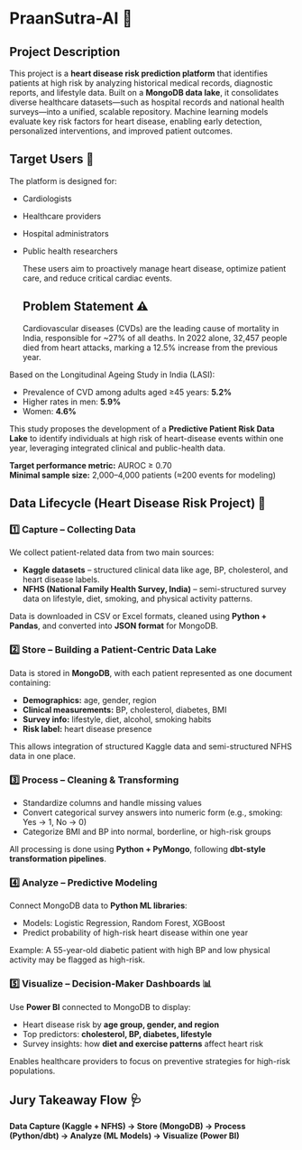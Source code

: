 # PraanSutra-AI 💓

## Project Description

This project is a **heart disease risk prediction platform** that identifies patients at high risk by analyzing historical medical records, diagnostic reports, and lifestyle data. Built on a **MongoDB data lake**, it consolidates diverse healthcare datasets—such as hospital records and national health surveys—into a unified, scalable repository. Machine learning models evaluate key risk factors for heart disease, enabling early detection, personalized interventions, and improved patient outcomes.

## Target Users 🎯

The platform is designed for:
- Cardiologists
- Healthcare providers
- Hospital administrators
- Public health researchers

  These users aim to proactively manage heart disease, optimize patient care, and reduce critical cardiac events.

  ## Problem Statement ⚠️

  Cardiovascular diseases (CVDs) are the leading cause of mortality in India, responsible for ~27% of all deaths. In 2022 alone, 32,457 people died from heart attacks, marking a 12.5% increase from the previous year.

Based on the Longitudinal Ageing Study in India (LASI):
- Prevalence of CVD among adults aged ≥45 years: **5.2%**
- Higher rates in men: **5.9%**
- Women: **4.6%**  

This study proposes the development of a **Predictive Patient Risk Data Lake** to identify individuals at high risk of heart-disease events within one year, leveraging integrated clinical and public-health data.  

**Target performance metric:** AUROC ≥ 0.70  
**Minimal sample size:** 2,000–4,000 patients (≈200 events for modeling)

## Data Lifecycle (Heart Disease Risk Project) 🔄

### 1️⃣ Capture – Collecting Data
We collect patient-related data from two main sources:
- **Kaggle datasets** – structured clinical data like age, BP, cholesterol, and heart disease labels.
- **NFHS (National Family Health Survey, India)** – semi-structured survey data on lifestyle, diet, smoking, and physical activity patterns.

Data is downloaded in CSV or Excel formats, cleaned using **Python + Pandas**, and converted into **JSON format** for MongoDB.

### 2️⃣ Store – Building a Patient-Centric Data Lake
Data is stored in **MongoDB**, with each patient represented as one document containing:
- **Demographics:** age, gender, region  
- **Clinical measurements:** BP, cholesterol, diabetes, BMI  
- **Survey info:** lifestyle, diet, alcohol, smoking habits  
- **Risk label:** heart disease presence  

This allows integration of structured Kaggle data and semi-structured NFHS data in one place.

### 3️⃣ Process – Cleaning & Transforming
- Standardize columns and handle missing values  
- Convert categorical survey answers into numeric form (e.g., smoking: Yes → 1, No → 0)  
- Categorize BMI and BP into normal, borderline, or high-risk groups  

All processing is done using **Python + PyMongo**, following **dbt-style transformation pipelines**.

### 4️⃣ Analyze – Predictive Modeling
Connect MongoDB data to **Python ML libraries**:
- Models: Logistic Regression, Random Forest, XGBoost  
- Predict probability of high-risk heart disease within one year  

Example: A 55-year-old diabetic patient with high BP and low physical activity may be flagged as high-risk.

### 5️⃣ Visualize – Decision-Maker Dashboards 📊
Use **Power BI** connected to MongoDB to display:
- Heart disease risk by **age group, gender, and region**  
- Top predictors: **cholesterol, BP, diabetes, lifestyle**  
- Survey insights: how **diet and exercise patterns** affect heart risk  

Enables healthcare providers to focus on preventive strategies for high-risk populations.

## Jury Takeaway Flow 🩺
**Data Capture (Kaggle + NFHS) → Store (MongoDB) → Process (Python/dbt) → Analyze (ML Models) → Visualize (Power BI)**
